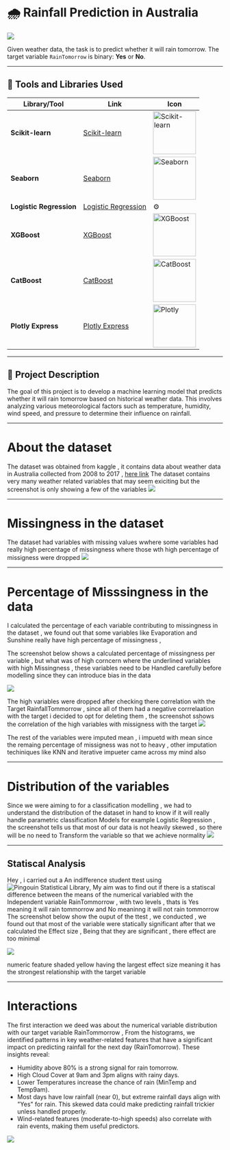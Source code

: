 # 🌧️ Rainfall Prediction in Australia  
 
![](https://i.giphy.com/media/v1.Y2lkPTc5MGI3NjExbHo2aXVkM2NyYm5hMXhyZWZwdmhwcXljbDUzcGZkaTQyYXBiNXRyNCZlcD12MV9pbnRlcm5hbF9naWZfYnlfaWQmY3Q9Zw/5torEEM8QnR95Cqg11/giphy.gif)

Given weather data, the task is to predict whether it will rain tomorrow. The target variable `RainTomorrow` is binary: **Yes** or **No**.

---

## 🚀 Tools and Libraries Used  

| **Library/Tool** | **Link** | **Icon** |
|------------------|----------|----------|
| **Scikit-learn** | [Scikit-learn](https://scikit-learn.org) | [<img src="https://scikit-learn.org/stable/_static/scikit-learn-logo-small.png" alt="Scikit-learn" width="100"/>](https://scikit-learn.org) |
| **Seaborn** | [Seaborn](https://seaborn.pydata.org) | [<img src="https://seaborn.pydata.org/_images/logo-tall-lightbg.svg" alt="Seaborn" width="100"/>](https://seaborn.pydata.org) |
| **Logistic Regression** | [Logistic Regression](https://scikit-learn.org/stable/modules/linear_model.html#logistic-regression) | ⚙️ |
| **XGBoost** | [XGBoost](https://xgboost.readthedocs.io) | [<img src="https://upload.wikimedia.org/wikipedia/commons/6/69/XGBoost_logo.png" alt="XGBoost" width="100"/>](https://xgboost.readthedocs.io) |
| **CatBoost** | [CatBoost](https://catboost.ai) | [<img src="https://upload.wikimedia.org/wikipedia/commons/0/0b/CatBoost-logo.png" alt="CatBoost" width="100"/>](https://catboost.ai) |
| **Plotly Express** | [Plotly Express](https://plotly.com/python/plotly-express/) | [<img src="https://images.plot.ly/logo/new-branding/plotly-logomark.png" alt="Plotly" width="100"/>](https://plotly.com/python/plotly-express/) |

---

## 📝 Project Description  

The goal of this project is to develop a machine learning model that predicts whether it will rain tomorrow based on historical weather data. This involves analyzing various meteorological factors such as temperature, humidity, wind speed, and pressure to determine their influence on rainfall.

---

# About the dataset 

The dataset was obtained from kaggle , it contains data about weather data in Australia collected from 2008 to 2017 , [here link](https://www.kaggle.com/datasets/trisha2094/weatheraus)
The dataset contains very many weather related variables that may seem exiciting but the screenshot is only showing a few of the variables 
![](assest/table.png)

---
# Missingness in the dataset  

The dataset had variables with missing values wwhere some variables had really high percentage of missingness where those wth high percentage of missigness were dropped
![](assest/missingness.png)

---

# Percentage of Misssingness  in the data 

I calculated the percentage of each variable contributing to missingness in the dataset , we found out that some variables like Evaporation and Sunshine really have high percentage of missingness ,

 The screenshot below shows a calculated percentage of missingness per variable , but what was of high  corncern where the underlined  variables with high Missingness , these variables need to be Handled carefully before modelling since they can introduce bias in the data 

 ![](assest/percentage.png)

 The high variables were dropped after checking there correlation with the Target RainfallTommorrow , since all of them had a negative corrrelaation with the target i decided to opt for deleting them , the screenshot sshows the correlation of the high variables with missigness with the target
 ![](assest/correlation.png)

 The rest of the variables were imputed mean , i impuetd with mean since the remaing percentage of missigness was not to  heavy , other imputation techiniques like KNN and iterative impueter came across my mind also

 ----
 # Distribution of the variables 
 
 Since we were aiming to for a classification modelling , we had to understand the distribution of the dataset in hand to know if it will really handle parametric classification Models for example Logistic Regression , the screenshot tells us that most of our data is not heavily skewed , so there will be no need to Transform the variable so that we achieve normality
 ![](assest/dist1.png)
 
 ----
 ## Statiscal Analysis
 Hey , i carried out a An indifference student ttest using ![Pingouin Statistical Library](https://pingouin-stats.org/build/html/_images/logo_pingouin.png),
 My aim was to find out if there is a statiscal difference between the means of the numerical variabled with the Independent variable RainTommorrow , with two levels , thats is Yes meaning it will rain tommorrow and No meaninng it will not rain tommorrow 
 The screenshot below show the ouput of the ttest , we conducted , we found out that most of the variable were statically significant after that we calculated the Effect size , Being that they are significant , there effect are too minimal 

 ![](assest/statiscal.png)

 numeric feature shaded yellow having the largest effect size meaning it has the strongest relationship with the target variable

 ----
 # Interactions
 The first interaction we deed was about the numerical variable distribution with our target variable RainTommorrow , From the  histograms, we identified patterns in key weather-related features that have a significant impact on predicting rainfall for the next day (RainTomorrow). These insights reveal:
 
 * Humidity above 80% is a strong signal for rain tomorrow.
 * High Cloud Cover at 9am and 3pm aligns with rainy days.
 * Lower Temperatures increase the chance of rain (MinTemp and Temp9am).
 * Most days have low rainfall (near 0), but extreme rainfall days align with "Yes" for rain. This skewed data could make predicting rainfall trickier unless handled properly.
 * Wind-related features (moderate-to-high speeds) also correlate with rain events, making them useful predictors.
 

 ![](assest/interactions.png)
 
 

 


 
 
 








